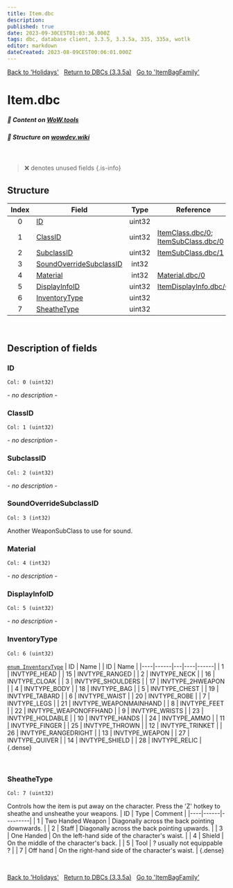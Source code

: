 ```yaml
---
title: Item.dbc
description:
published: true
date: 2023-09-30CEST01:03:36.000Z
tags: dbc, database client, 3.3.5, 3.3.5a, 335, 335a, wotlk
editor: markdown
dateCreated: 2023-08-09CEST00:06:01.000Z
---
```

<a href="https://trinitycore.info/files/DBC/335/holidays" class="mt-5 v-btn v-btn--depressed v-btn--flat v-btn--outlined theme--light v-size--default darkblue--text text--lighten-3"><span class="v-btn__content"><i aria-hidden="true" class="v-icon notranslate v-icon--left mdi mdi-arrow-left theme--light"></i><span>Back to 'Holidays'</span></span></a>&nbsp;&nbsp;&nbsp;<a href="https://trinitycore.info/files/DBC/335/home" class="mt-5 v-btn v-btn--depressed v-btn--flat v-btn--outlined theme--light v-size--default darkblue--text text--lighten-3"><span class="v-btn__content"><i aria-hidden="true" class="v-icon notranslate v-icon--left mdi mdi-home-outline theme--light"></i><span>Return to DBCs (3.3.5a)</span></span></a>&nbsp;&nbsp;&nbsp;<a href="https://trinitycore.info/files/DBC/335/itembagfamily" class="mt-5 v-btn v-btn--depressed v-btn--flat v-btn--outlined theme--light v-size--default darkblue--text text--lighten-3"><span class="v-btn__content"><span>Go to 'ItemBagFamily'</span><i aria-hidden="true" class="v-icon notranslate v-icon--right mdi mdi-arrow-right theme--light"></i></span></a>

# Item.dbc
##### :open_book: Content on [WoW.tools](https://wow.tools/dbc/?dbc=item&build=3.3.5.12340)
##### :pencil: Structure on [wowdev.wiki](https://wowdev.wiki/DB/Item)
&nbsp;

> :x: denotes unused fields
{.is-info}


## Structure

| Index | Field | Type | Reference |
| :---: | --- | :---: | --- |
| 0 | [ID](#id) | uint32 |  |
| 1 | [ClassID](#classid) | uint32 | [ItemClass.dbc/0](/files/DBC/335/itemclass#id); [ItemSubClass.dbc/0](/files/DBC/335/itemsubclass#classid) |
| 2 | [SubclassID](#subclassid) | uint32 | [ItemSubClass.dbc/1](/files/DBC/335/itemsubclass#subclassid) |
| 3 | [SoundOverrideSubclassID](#soundoverridesubclassid) | int32 |  |
| 4 | [Material](#material) | int32 | [Material.dbc/0](/files/DBC/335/material#id) |
| 5 | [DisplayInfoID](#displayinfoid) | uint32 | [ItemDisplayInfo.dbc/0](/files/DBC/335/itemdisplayinfo#id) |
| 6 | [InventoryType](#inventorytype) | uint32 |  |
| 7 | [SheatheType](#sheathetype) | uint32 |  |
&nbsp;
## Description of fields

### ID
<code>Col: 0 (uint32)</code>

*- no description -*
&nbsp;

### ClassID
<code>Col: 1 (uint32)</code>

*- no description -*
&nbsp;

### SubclassID
<code>Col: 2 (uint32)</code>

*- no description -*
&nbsp;

### SoundOverrideSubclassID
<code>Col: 3 (int32)</code>

Another WeaponSubClass to use for sound.
&nbsp;

### Material
<code>Col: 4 (int32)</code>

*- no description -*
&nbsp;

### DisplayInfoID
<code>Col: 5 (uint32)</code>

*- no description -*
&nbsp;

### InventoryType
<code>Col: 6 (uint32)</code>

[`enum InventoryType`](https://github.com/TrinityCore/TrinityCore/tree/3.3.5/src/server/game/Entities/Item/ItemTemplate.h#L259-L290)
| ID | Name |   | ID | Name |
|----|------|---|----|------|
| 1 | INVTYPE_HEAD | | 15 | INVTYPE_RANGED |
| 2 | INVTYPE_NECK | | 16 | INVTYPE_CLOAK |
| 3 | INVTYPE_SHOULDERS | | 17 | INVTYPE_2HWEAPON |
| 4 | INVTYPE_BODY | | 18 | INVTYPE_BAG |
| 5 | INVTYPE_CHEST | | 19 | INVTYPE_TABARD |
| 6 | INVTYPE_WAIST | | 20 | INVTYPE_ROBE |
| 7 | INVTYPE_LEGS | | 21 | INVTYPE_WEAPONMAINHAND |
| 8 | INVTYPE_FEET | | 22 | INVTYPE_WEAPONOFFHAND |
| 9 | INVTYPE_WRISTS | | 23 | INVTYPE_HOLDABLE |
| 10 | INVTYPE_HANDS | | 24 | INVTYPE_AMMO |
| 11 | INVTYPE_FINGER | | 25 | INVTYPE_THROWN |
| 12 | INVTYPE_TRINKET | | 26 | INVTYPE_RANGEDRIGHT |
| 13 | INVTYPE_WEAPON | | 27 | INVTYPE_QUIVER |
| 14 | INVTYPE_SHIELD | | 28 | INVTYPE_RELIC |
{.dense}

&nbsp;

### SheatheType
<code>Col: 7 (uint32)</code>

Controls how the item is put away on the character. Press the 'Z' hotkey to sheathe and unsheathe your weapons.
| ID | Type | Comment |
|----|------|---------|
| 1 | Two Handed Weapon | Diagonally across the back pointing downwards. |
| 2 | Staff | Diagonally across the back pointing upwards. |
| 3 | One Handed | On the left-hand side of the character's waist. |
| 4 | Shield | On the middle of the character's back. |
| 5 | Tool | ? usually not equippable ? |
| 7 | Off hand | On the right-hand side of the character's waist. |
{.dense}

&nbsp;

<a href="https://trinitycore.info/files/DBC/335/holidays" class="mt-5 v-btn v-btn--depressed v-btn--flat v-btn--outlined theme--light v-size--default darkblue--text text--lighten-3"><span class="v-btn__content"><i aria-hidden="true" class="v-icon notranslate v-icon--left mdi mdi-arrow-left theme--light"></i><span>Back to 'Holidays'</span></span></a>&nbsp;&nbsp;&nbsp;<a href="https://trinitycore.info/files/DBC/335/home" class="mt-5 v-btn v-btn--depressed v-btn--flat v-btn--outlined theme--light v-size--default darkblue--text text--lighten-3"><span class="v-btn__content"><i aria-hidden="true" class="v-icon notranslate v-icon--left mdi mdi-home-outline theme--light"></i><span>Return to DBCs (3.3.5a)</span></span></a>&nbsp;&nbsp;&nbsp;<a href="https://trinitycore.info/files/DBC/335/itembagfamily" class="mt-5 v-btn v-btn--depressed v-btn--flat v-btn--outlined theme--light v-size--default darkblue--text text--lighten-3"><span class="v-btn__content"><span>Go to 'ItemBagFamily'</span><i aria-hidden="true" class="v-icon notranslate v-icon--right mdi mdi-arrow-right theme--light"></i></span></a>
